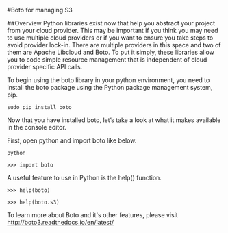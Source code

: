 #Boto for managing S3

##Overview
Python libraries exist now that help you abstract your project from your cloud 
provider. This may be important if you think you may need to use multiple cloud 
providers or if you want to ensure you take steps to avoid provider lock-in. 
There are multiple providers in this space and two of them are Apache Libcloud 
and Boto. To put it simply, these libraries allow you to code simple resource 
management that is independent of cloud provider specific API calls. 

To begin using the boto library in your python environment, you need to install the boto package using the Python package management system, pip.

`sudo pip install boto`

Now that you have installed boto, let’s take a look at what it makes available in the console editor.

First, open python and import boto like below.

`python`

`>>> import boto`

A useful feature to use in Python is the help() function.

`>>> help(boto)`

`>>> help(boto.s3)`

To learn more about Boto and it's other features, please visit http://boto3.readthedocs.io/en/latest/

